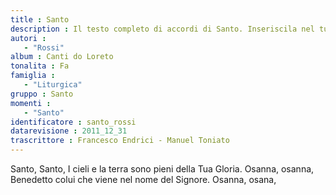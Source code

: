 ```yaml
--- 
title : Santo
description : Il testo completo di accordi di Santo. Inseriscila nel tuo canzoniere!
autori : 
   - "Rossi"
album : Canti do Loreto
tonalita : Fa
famiglia : 
   - "Liturgica"
gruppo : Santo
momenti : 
   - "Santo"
identificatore : santo_rossi
datarevisione : 2011_12_31
trascrittore : Francesco Endrici - Manuel Toniato
--- 
```




Santo, Santo, 
I cieli e la terra sono pieni della Tua Gloria.
Osanna, osanna, 
Benedetto colui che viene nel nome del Signore.
Osanna, osana, 


